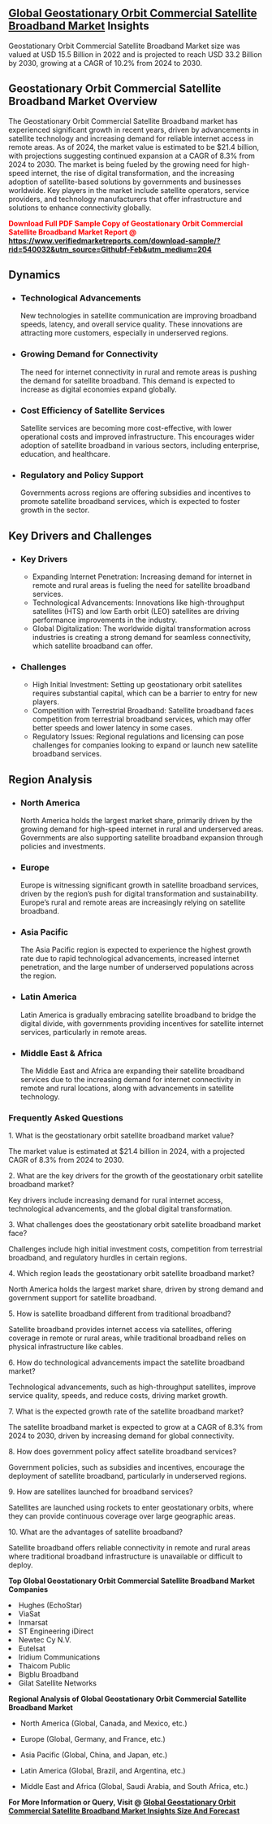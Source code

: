 <h2><a href="https://www.verifiedmarketreports.com/download-sample/?rid=540032&amp;utm_source=Githubf&amp;utm_medium=204" target="_blank">Global Geostationary Orbit Commercial Satellite Broadband Market</a> Insights</h2><p>Geostationary Orbit Commercial Satellite Broadband Market size was valued at USD 15.5 Billion in 2022 and is projected to reach USD 33.2 Billion by 2030, growing at a CAGR of 10.2% from 2024 to 2030.</p><p> <h2>Geostationary Orbit Commercial Satellite Broadband Market Overview</h2> <p>The Geostationary Orbit Commercial Satellite Broadband market has experienced significant growth in recent years, driven by advancements in satellite technology and increasing demand for reliable internet access in remote areas. As of 2024, the market value is estimated to be $21.4 billion, with projections suggesting continued expansion at a CAGR of 8.3% from 2024 to 2030. The market is being fueled by the growing need for high-speed internet, the rise of digital transformation, and the increasing adoption of satellite-based solutions by governments and businesses worldwide. Key players in the market include satellite operators, service providers, and technology manufacturers that offer infrastructure and solutions to enhance connectivity globally.</p> <p><b><p><span class=""><span style="color: #ff0000;"><strong>Download Full PDF Sample Copy of Geostationary Orbit Commercial Satellite Broadband Market Report</strong> @ </span><a href="https://www.verifiedmarketreports.com/download-sample/?rid=540032&amp;utm_source=Githubf-Feb&amp;utm_medium=204" target="_blank">https://www.verifiedmarketreports.com/download-sample/?rid=540032&amp;utm_source=Githubf-Feb&amp;utm_medium=204</a></span></p></b></p> <h2>Dynamics</h2> <ul> <li><h3>Technological Advancements</h3> New technologies in satellite communication are improving broadband speeds, latency, and overall service quality. These innovations are attracting more customers, especially in underserved regions.</li> <li><h3>Growing Demand for Connectivity</h3> The need for internet connectivity in rural and remote areas is pushing the demand for satellite broadband. This demand is expected to increase as digital economies expand globally.</li> <li><h3>Cost Efficiency of Satellite Services</h3> Satellite services are becoming more cost-effective, with lower operational costs and improved infrastructure. This encourages wider adoption of satellite broadband in various sectors, including enterprise, education, and healthcare.</li> <li><h3>Regulatory and Policy Support</h3> Governments across regions are offering subsidies and incentives to promote satellite broadband services, which is expected to foster growth in the sector.</li> </ul> <h2>Key Drivers and Challenges</h2> <ul> <li><h3>Key Drivers</h3> <ul> <li>Expanding Internet Penetration: Increasing demand for internet in remote and rural areas is fueling the need for satellite broadband services.</li> <li>Technological Advancements: Innovations like high-throughput satellites (HTS) and low Earth orbit (LEO) satellites are driving performance improvements in the industry.</li> <li>Global Digitalization: The worldwide digital transformation across industries is creating a strong demand for seamless connectivity, which satellite broadband can offer.</li> </ul> </li> <li><h3>Challenges</h3> <ul> <li>High Initial Investment: Setting up geostationary orbit satellites requires substantial capital, which can be a barrier to entry for new players.</li> <li>Competition with Terrestrial Broadband: Satellite broadband faces competition from terrestrial broadband services, which may offer better speeds and lower latency in some cases.</li> <li>Regulatory Issues: Regional regulations and licensing can pose challenges for companies looking to expand or launch new satellite broadband services.</li> </ul> </li> </ul> <h2>Region Analysis</h2> <ul> <li><h3>North America</h3> North America holds the largest market share, primarily driven by the growing demand for high-speed internet in rural and underserved areas. Governments are also supporting satellite broadband expansion through policies and investments.</li> <li><h3>Europe</h3> Europe is witnessing significant growth in satellite broadband services, driven by the region’s push for digital transformation and sustainability. Europe’s rural and remote areas are increasingly relying on satellite broadband.</li> <li><h3>Asia Pacific</h3> The Asia Pacific region is expected to experience the highest growth rate due to rapid technological advancements, increased internet penetration, and the large number of underserved populations across the region.</li> <li><h3>Latin America</h3> Latin America is gradually embracing satellite broadband to bridge the digital divide, with governments providing incentives for satellite internet services, particularly in remote areas.</li> <li><h3>Middle East & Africa</h3> The Middle East and Africa are expanding their satellite broadband services due to the increasing demand for internet connectivity in remote and rural locations, along with advancements in satellite technology.</li> </ul> <h3>Frequently Asked Questions</h3> <p>1. What is the geostationary orbit satellite broadband market value?</p> <p>The market value is estimated at $21.4 billion in 2024, with a projected CAGR of 8.3% from 2024 to 2030.</p> <p>2. What are the key drivers for the growth of the geostationary orbit satellite broadband market?</p> <p>Key drivers include increasing demand for rural internet access, technological advancements, and the global digital transformation.</p> <p>3. What challenges does the geostationary orbit satellite broadband market face?</p> <p>Challenges include high initial investment costs, competition from terrestrial broadband, and regulatory hurdles in certain regions.</p> <p>4. Which region leads the geostationary orbit satellite broadband market?</p> <p>North America holds the largest market share, driven by strong demand and government support for satellite broadband.</p> <p>5. How is satellite broadband different from traditional broadband?</p> <p>Satellite broadband provides internet access via satellites, offering coverage in remote or rural areas, while traditional broadband relies on physical infrastructure like cables.</p> <p>6. How do technological advancements impact the satellite broadband market?</p> <p>Technological advancements, such as high-throughput satellites, improve service quality, speeds, and reduce costs, driving market growth.</p> <p>7. What is the expected growth rate of the satellite broadband market?</p> <p>The satellite broadband market is expected to grow at a CAGR of 8.3% from 2024 to 2030, driven by increasing demand for global connectivity.</p> <p>8. How does government policy affect satellite broadband services?</p> <p>Government policies, such as subsidies and incentives, encourage the deployment of satellite broadband, particularly in underserved regions.</p> <p>9. How are satellites launched for broadband services?</p> <p>Satellites are launched using rockets to enter geostationary orbits, where they can provide continuous coverage over large geographic areas.</p> <p>10. What are the advantages of satellite broadband?</p> <p>Satellite broadband offers reliable connectivity in remote and rural areas where traditional broadband infrastructure is unavailable or difficult to deploy.</p> </p><p><strong>Top Global Geostationary Orbit Commercial Satellite Broadband Market Companies</strong></p><div data-test-id=""><p><li>Hughes (EchoStar)</li><li> ViaSat</li><li> Inmarsat</li><li> ST Engineering iDirect</li><li> Newtec Cy N.V.</li><li> Eutelsat</li><li> Iridium Communications</li><li> Thaicom Public</li><li> Bigblu Broadband</li><li> Gilat Satellite Networks</li></p><div><strong>Regional Analysis of&nbsp;Global Geostationary Orbit Commercial Satellite Broadband Market</strong></div><ul><li dir="ltr"><p dir="ltr">North America&nbsp;(Global, Canada, and Mexico, etc.)</p></li><li dir="ltr"><p dir="ltr">Europe (Global, Germany, and France, etc.)</p></li><li dir="ltr"><p dir="ltr">Asia Pacific&nbsp;(Global, China, and Japan, etc.)</p></li><li dir="ltr"><p dir="ltr">Latin America&nbsp;(Global, Brazil, and Argentina, etc.)</p></li><li dir="ltr">Middle East and Africa&nbsp;(Global, Saudi Arabia, and South Africa, etc.)</li></ul><p><strong>For More Information or Query, Visit @&nbsp;</strong><strong><a href="https://www.verifiedmarketreports.com/product/geostationary-orbit-commercial-satellite-broadband-market/?utm_source=Githubf&amp;utm_medium=204" target="_blank">Global Geostationary Orbit Commercial Satellite Broadband Market Insights Size And Forecast</a></strong></p></div>
